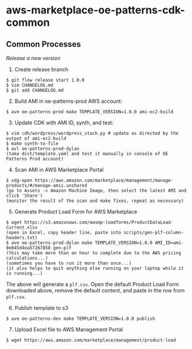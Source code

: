 # aws-marketplace-oe-patterns-cdk-common

## Common Processes

*Release a new version*

1. Create release branch

```
$ git flow release start 1.0.0
$ vim CHANGELOG.md
$ git add CHANGELOG.md
```

2. Build AMI in oe-patterns-prod AWS account:

```
$ ave oe-patterns-prod make TEMPLATE_VERSION=1.0.0 ami-ec2-build
```

3. Update CDK with AMI ID, synth, and test:

```
$ vim cdk/wordpress/wordpress_stack.py # update as directed by the output of ami-ec2-build
$ make synth-to-file
$ avl oe-patterns-prod-dylan
(take dist/template.yaml and test it manually in console of OE Patterns Prod account)
```

4. Scan AMI in AWS Marketplace Portal

```
$ xdg-open https://aws.amazon.com/marketplace/management/manage-products/#/manage-amis.unshared
(go to Assets -> Amazon Machine Image, then select the latest AMI and click 'Share')
(monitor the result of the scan and make fixes, repeat as necessary)
```

5. Generate Product Load Form for AWS Marketplace

```
$ wget https://s3.amazonaws.com/awsmp-loadforms/ProductDataLoad-Current.xlsx
(open in Excel, copy header line, paste into scripts/gen-plf-column-headers.txt)
$ ave oe-patterns-prod-dylan make TEMPLATE_VERSION=1.0.0 AMI_ID=ami-0e845d4ea57267858 gen-plf
(this may take more than an hour to complete due to the AWS pricing calculations...)
(sometimes you have to run it more than once...)
(it also helps to quit anything else running on your laptop while it is running...)
```

The above will generate a `plf.csv`. Open the default Product Load Form downloaded above, remove the default content, and paste in the row from `plf.csv`.

6. Publish template to s3

```
$ ave oe-patterns-dev make TEMPLATE_VERSION=1.0.0 publish
```

7. Upload Excel file to AWS Management Portal

```
$ wget https://aws.amazon.com/marketplace/management/product-load
```
